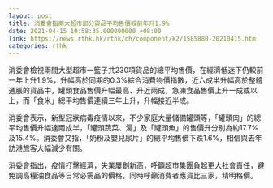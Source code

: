 ```yaml
---
layout: post
title: 消委會指兩大超市部分貨品平均售價較前年升1.9%
date: 2021-04-15 10:58:35.000000000 +08:00
link: https://news.rthk.hk/rthk/ch/component/k2/1585880-20210415.htm
categories: rthk
---
```


消委會檢視兩間大型超市一籃子共230項貨品的總平均售價，在經濟低迷下仍較前一年上升1.9%，升幅高於同期的0.3%綜合消費物價指數，近六成半升幅高於整體通脹的貨品中，罐頭食品售價升幅最高、升近兩成，急凍食品售價上升一成或以上，而「食米」總平均售價連續三年上升，升幅接近半成。

消委會表示，新型冠狀病毒疫情以來，不少家庭大量儲備罐頭等，「罐頭肉」的總平均售價升幅達兩成半，「罐頭蔬菜、湯」及「罐頭魚」的售價升分別為約17.7%及15.4%。消委會又指，「奶粉及嬰兒尿片」的總平均售價下跌1.6%，相信與去年訪港旅客大幅減少有關。

消委會指出，疫情打擊經濟，失業屢創新高，呼籲超市集團負起更大社會責任，避免調高糧油食品等日常必需品的價格，同時呼籲消費者應貨比三家，精明格價。
